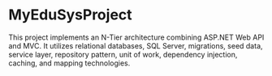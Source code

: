 # MyEduSysProject
This project implements an N-Tier architecture combining ASP.NET Web API and MVC. It utilizes relational databases, SQL Server, migrations, seed data, service layer, repository pattern, unit of work, dependency injection, caching, and mapping technologies.
